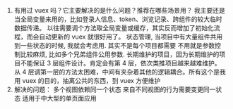 1. 有用过 vuex 吗？它主要解决的是什么问题？推荐在哪些场景用？
   我主要还是当全局变量来用的，比如登录人信息、token、浏览记录、跨组件的较大临时数据传递。
   以往需要调个方法取全局变量或缓存，其实反而增加了初始化流程，而会自动更新的 vuex 就很好用了。
   状态管理, 当项目中有大量组件共用到一些状态的时候, 我就会考虑用.
   其实不是每个项目都需要
   不用就是参数控制比较麻烦, 比如多个兄弟组件公用参数.
   长期维护的项目，因为长期维护的项目不能保证 3 层组件设计。肯定会有第 4 层，依次类推项目越来越难维护。从 4 层调第一层的方法太困难，中间有夹杂着其他的逻辑耦合。所有这个是我用 vuex 的目的，抽离公共的东西，到 vuex 方便维护
2. 解决的问题：
   多个视图依赖同一个状态
   来自不同视图的行为需要变更同一状态
   适用于中大型的单页面应用
